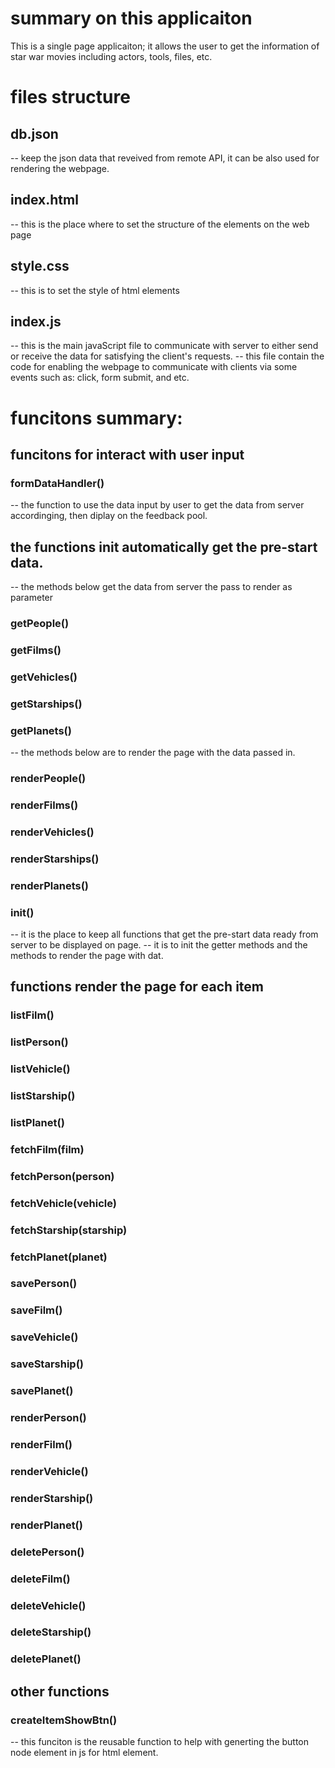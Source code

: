 # summary on this applicaiton
This is a single page applicaiton; it allows the user to get the 
information of star war movies including actors, tools, files, etc.  

# files structure
## db.json
-- keep the json data that reveived from remote API, it can be also used for rendering the webpage. 
## index.html
-- this is the place where to set the structure of the elements on the web page
## style.css
-- this is to set the style of html elements

## index.js
-- this is the main javaScript file to communicate with server to either send or receive the data for satisfying the client's requests. 
-- this file contain the code for enabling the webpage to communicate with clients via some events such as: click, form submit, and etc. 

# funcitons summary:
## funcitons for interact with user input 
### formDataHandler()
-- the function to use the data input by user to get the data from server accordinging, then diplay on the feedback pool. 
## the functions init automatically get the pre-start data. 
-- the methods below get the data from server the pass to render as parameter
### getPeople()
### getFilms()
### getVehicles()
### getStarships()
### getPlanets()

-- the methods below are to render the page with the data passed in.
### renderPeople()
### renderFilms()
### renderVehicles()
### renderStarships()
### renderPlanets()

### init()
-- it is the place to keep all functions that get the pre-start data ready from server to be displayed on page. 
-- it is to init the getter methods and the methods to render the page with dat.  

## functions render the page for each item
### listFilm()
### listPerson()
### listVehicle()
### listStarship()
### listPlanet()

### fetchFilm(film)
### fetchPerson(person)
### fetchVehicle(vehicle)
### fetchStarship(starship)
### fetchPlanet(planet)

### savePerson()
### saveFilm()
### saveVehicle()
### saveStarship()
### savePlanet()

### renderPerson()
### renderFilm()
### renderVehicle()
### renderStarship()
### renderPlanet()

### deletePerson()
### deleteFilm()
### deleteVehicle()
### deleteStarship()
### deletePlanet()

## other functions 
### createItemShowBtn() 
-- this funciton is the reusable function to help with generting the button node element in js for html element. 

